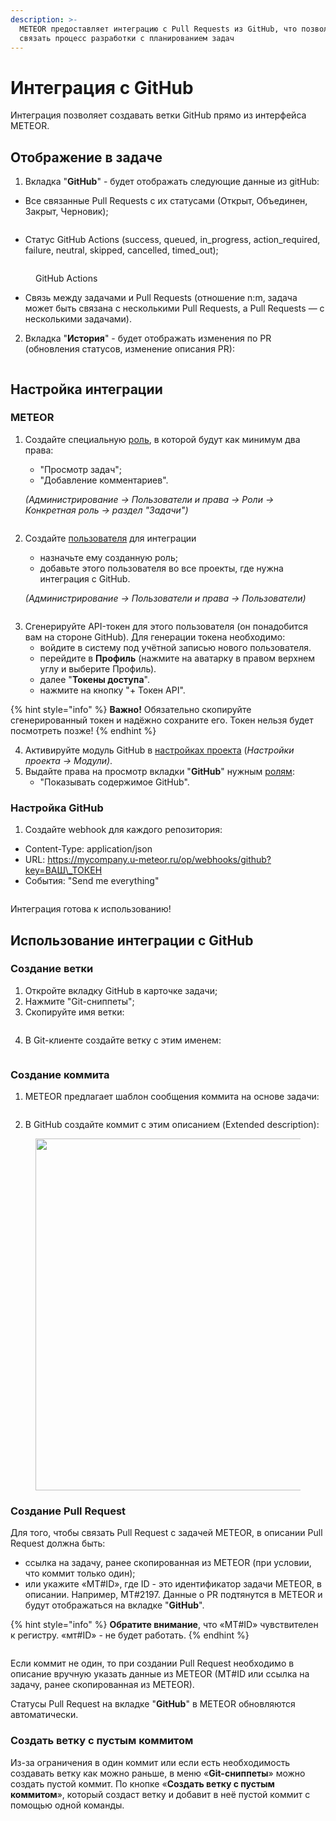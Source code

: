 ```yaml
---
description: >-
  METEOR предоставляет интеграцию с Pull Requests из GitHub, что позволяет
  связать процесс разработки с планированием задач
---
```


# Интеграция с GitHub

Интеграция позволяет создавать ветки GitHub прямо из интерфейса METEOR.

## Отображение в задаче

1. Вкладка "**GitHub**" - будет отображать следующие данные из gitHub:

* Все связанные Pull Requests с их статусами (Открыт, Объединен, Закрыт, Черновик);

<figure><img src="../../.gitbook/assets/image (1136).png" alt=""><figcaption></figcaption></figure>

* Статус GitHub Actions (success, queued, in\_progress, action\_required, failure, neutral, skipped, cancelled, timed\_out);

<figure><img src="../../.gitbook/assets/Снимок экрана 2025-04-22 в 19.55.09.png" alt=""><figcaption><p>GitHub Actions</p></figcaption></figure>

* Связь между задачами и Pull Requests (отношение n:m, задача может быть связана с несколькими Pull Requests, а Pull Requests — с несколькими задачами).

2. Вкладка "**История**" - будет отображать изменения по PR (обновления статусов, изменение описания PR):

<figure><img src="../../.gitbook/assets/image (1137).png" alt=""><figcaption></figcaption></figure>

## Настройка интеграции

### METEOR

1.  Создайте специальную [роль](../polzovateli-zapolniteli-i-gruppy/roli-i-prava/roli.md), в которой будут как минимум два права:

    * "Просмотр задач";
    * "Добавление комментариев".

    &#x20;_(Администрирование -> Пользователи и права -> Роли -> Конкретная роль -> раздел "Задачи")_

<figure><img src="../../.gitbook/assets/image (3) (1) (1) (2).png" alt=""><figcaption></figcaption></figure>

2.  Создайте [пользователя](../polzovateli-zapolniteli-i-gruppy/polzovateli.md) для интеграции

    * &#x20;назначьте ему созданную роль;
    * добавьте этого пользователя во все проекты, где нужна интеграция с GitHub.

    _(Администрирование -> Пользователи и права -> Пользователи)_

<figure><img src="../../.gitbook/assets/image (2) (1) (1) (2).png" alt=""><figcaption></figcaption></figure>

3. Сгенерируйте API-токен для этого пользователя (он понадобится вам на стороне GitHub). Для генерации токена необходимо:
   * войдите в систему под учётной записью нового пользователя.
   * перейдите в **Профиль** (нажмите на аватарку в правом верхнем углу и выберите Профиль).
   * далее "**Токены доступа**".
   * нажмите на кнопку "+ Токен API".

{% hint style="info" %}
**Важно!** Обязательно скопируйте сгенерированный токен и надёжно сохраните его. Токен нельзя будет посмотреть позже!
{% endhint %}

4. Активируйте модуль GitHub в [настройках проекта](../../rukovodstvo-polzovatelya/proekty/nastroiki-proekta.md#moduli-proekta) (_Настройки проекта -> Модули)_.
5. Выдайте права на просмотр вкладки "**GitHub**" нужным [ролям](../polzovateli-zapolniteli-i-gruppy/roli-i-prava/):
   * "Показывать содержимое GitHub".

### Настройка GitHub

1. Создайте webhook для каждого репозитория:

* Content-Type: application/json
* URL: https://mycompany.u-meteor.ru/op/webhooks/github?key=ВАШ\_ТОКЕН
* События: "Send me everything"

<figure><img src="../../.gitbook/assets/Снимок экрана 2025-06-02 в 17.49.38.png" alt=""><figcaption></figcaption></figure>

Интеграция готова к использованию!

## Использование интеграции с GitHub

### Создание ветки

1. Откройте вкладку GitHub в карточке задачи;
2. Нажмите "Git-сниппеты";
3. Скопируйте имя ветки:

<figure><img src="../../.gitbook/assets/image (1153).png" alt=""><figcaption></figcaption></figure>

4. В Git-клиенте создайте ветку с этим именем:

<figure><img src="../../.gitbook/assets/tg_image_846903961.png" alt=""><figcaption></figcaption></figure>



### Создание коммита

1. METEOR предлагает шаблон сообщения коммита на основе задачи:

<figure><img src="../../.gitbook/assets/image (1154).png" alt=""><figcaption></figcaption></figure>

2. В GitHub создайте коммит с этим описанием (Extended description):

<figure><img src="../../.gitbook/assets/image (1155).png" alt="" width="563"><figcaption></figcaption></figure>

### Cоздание Pull Request

Для того, чтобы связать Pull Request с задачей METEOR, в описании Pull Request должна быть:

* ссылка на задачу,  ранее скопированная из METEOR (при условии, что коммит только один);
* или укажите «МТ#ID», где ID - это идентификатор задачи METEOR, в описании. Например, MT#2197. Данные о PR подтянутся в METEOR и будут отображаться на вкладке "**GitHub**".

{% hint style="info" %}
**Обратите внимание**, что «МТ#ID» чувствителен к регистру. «мт#ID» - не будет работать.
{% endhint %}

<figure><img src="../../.gitbook/assets/tg_image_2662194258.png" alt=""><figcaption></figcaption></figure>

Если коммит не один, то при создании Pull Request необходимо в описание вручную указать данные из METEOR (MT#ID или ссылка на задачу, ранее скопированная из METEOR).

Статусы Pull Request на вкладке "**GitHub**" в METEOR обновляются автоматически.

### Создать ветку с пустым коммитом

Из-за ограничения в один коммит или если есть необходимость создавать ветку как можно раньше, в меню «**Git-сниппеты**» можно создать пустой коммит. По кнопке «**Создать ветку с пустым коммитом**», который создаст ветку и добавит в неё пустой коммит с помощью одной команды.

<figure><img src="../../.gitbook/assets/image (1157).png" alt=""><figcaption></figcaption></figure>


